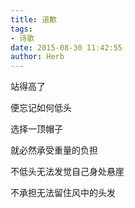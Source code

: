 ```yaml
---
title: 道歉
tags:
- 诗歌
date: 2015-08-30 11:42:55
author: Herb
---
```

站得高了

便忘记如何低头

选择一顶帽子

就必然承受重量的负担

不低头无法发觉自己身处悬崖

不承担无法留住风中的头发